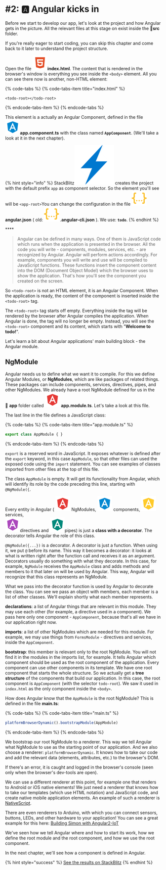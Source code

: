 # \#2: 🅰 Angular kicks in

Before we start to develop our app, let's look at the project and how Angular gets in the picture. All the relevant files at this stage on exist inside the 📁**src**  folder.

If you're really eager to start coding, you can skip this chapter and come back to it later to understand the project structure.

Open the file  ![](.gitbook/assets/html.svg)**index.html**. The content that is rendered in the browser's window is everything you see inside the `<body>` element. All you can see there now is another, non-HTML element: 

{% code-tabs %}
{% code-tabs-item title="index.html" %}
```markup
<todo-root></todo-root>
```
{% endcode-tabs-item %}
{% endcode-tabs %}

This element is a actually an Angular Component, defined in the file   
![](.gitbook/assets/component.svg)**app.component.ts** with the class named **`AppComponent`**. \(We'll take a look at it in the next chapter\).

{% hint style="info" %}
StackBlitz![](.gitbook/assets/stackblitz.png) creates the project with the default prefix `app` as component selector. So the element you'll see will be `<app-root>`You can change the configuration in the file ![](.gitbook/assets/json.svg)**angular.json** \( old: ![](.gitbook/assets/json.svg) .**angular-cli.json** \). We use:  **`todo`**.
{% endhint %}

\*\*\*\*

> Angular can be defined in many ways. One of them is JavaScript code which runs when the application is presented in the browser. All the code you will write - components, modules, services, etc. - are recognized by Angular. Angular will perform actions accordingly. For example, components you will write and use will be compiled to JavaScript functions. These functions insert the component content into the DOM \(Document Object Model\) which the browser uses to show the application. That's how you'll see the component you created on the screen.

So `<todo-root>` is not an HTML element, it is an Angular Component. When the application is ready, the content of the component is inserted inside the `<todo-root>` tag.

The `<todo-root>` tag starts off empty. Everything inside the tag will be rendered by the browser after Angular compiles the application. When Angular is done, the tag will no longer be empty. Instead, you will see the `<todo-root>` component and its content, which starts with "**Welcome to todo!**".

Let's learn a bit about Angular applications' main building block - the Angular module.

## NgModule

Angular needs us to define what we want it to compile. For this we define Angular Modules, or **NgModules**, which are like packages of related things. These packages can include components, services, directives, pipes, and other NgModules. We already have a root NgModule defined for us in the   
📁 **app** folder called ![](.gitbook/assets/module.svg) **app.module.ts**. Let's take a look at this file.

The last line in the file defines a JavaScript class:

{% code-tabs %}
{% code-tabs-item title="app.module.ts" %}
```typescript
export class AppModule { }
```
{% endcode-tabs-item %}
{% endcode-tabs %}

`export` is a reserved word in JavaScript. It exposes whatever is defined after the `export` keyword, in this case `AppModule`, so that other files can used the exposed code using the `import` statement. You can see examples of classes imported from other files at the top of this file.

The class `AppModule` is empty. It will get its functionality from Angular, which will identify its role by the code preceding this line, starting with `@NgModule({`.

Every entity in Angular \( ![](.gitbook/assets/module.svg) NgModules, ![](.gitbook/assets/component.svg) components, ![](.gitbook/assets/service.svg)services,   
![](.gitbook/assets/directive.svg)directives and ![](.gitbook/assets/pipe.svg)pipes\) is just a **class with a decorator**. The decorator tells Angular the role of this class.

`@NgModule({...})` is a decorator. A decorator is just a function. When using it, we put `@` before its name. This way it becomes a decorator: it looks at what is written right after the function call and receives it as an argument. Decorators usually do something with what they decorate. In this case, for example, `NgModule` receives the `AppModule` class and adds methods and members to it that later on will be used by Angular. This way, Angular will recognize that this class represents an NgModule.

What we pass into the decorator function is used by Angular to decorate the class. You can see we pass an object with members, each member is a list of other classes. We'll explain shortly what each member represents.

**declarations**: a list of Angular things that are relevant in this module. They may use each other \(for example, a directive used in a component\). We pass here only one component - `AppComponent`, because that's all we have in our application right now.

**imports**: a list of other NgModules which are needed for this module. For example, we may use things from `FormsModule` - directives and services, inside the `AppComponent`.

**bootstrap**: this member is relevant only to the root NgModule. You will not find it in the modules in the imports list, for example. It tells Angular which component should be used as the root component of the application. Every component can use other components in its template. We have one root component that starts the whole structure. So we actually get a **tree structure** of the components that build our application. In this case, the root component is `AppComponent` \(with the selector `todo-root`\). We saw it used in `index.html` as the only component inside the `<body>`.

How does Angular know that the `AppModule` is the root NgModule? This is defined in the file **main.ts**:

{% code-tabs %}
{% code-tabs-item title="main.ts" %}
```typescript
platformBrowserDynamic().bootstrapModule(AppModule)
```
{% endcode-tabs-item %}
{% endcode-tabs %}

We bootstrap our root NgModule to a renderer. This way we tell Angular what NgModule to use as the starting point of our application. And we also choose a renderer: `platformBrowserDynamic`. It knows how to take our code and add the relevant data \(elements, attributes, etc.\) to the browser's DOM.

If there's an error, it is caught and logged in the browser's console \(seen only when the browser's dev-tools are open\).

We can use a different renderer at this point, for example one that renders to Android or iOS native elements! We just need a renderer that knows how to take our templates \(which use HTML notation\) and JavaScript code, and create native mobile application elements. An example of such a renderer is [NativeScript](https://www.nativescript.org).

There are even renderers to Arduino, with which you can connect sensors, buttons, LEDs, and other hardware to your application! You can see a great example for this here: [Building Simon with Angular2-IoT](https://medium.com/@urish/building-simon-with-angular2-iot-fceb78bb18e5#.430qu216w)

We've seen how we tell Angular where and how to start its work, how we define the root module and the root component, and how we use the root component.

In the next chapter, we'll see how a component is defined in Angular.

{% hint style="success" %}
[See the results on StackBlitz](https://stackblitz.com/github/angularbootcamp/todo-list-tutorial-steps/tree/step-02_Angular_kicks_in)
{% endhint %}



